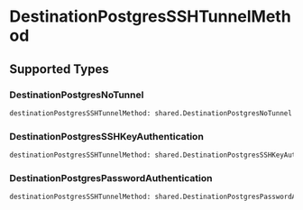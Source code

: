 # DestinationPostgresSSHTunnelMethod


## Supported Types

### DestinationPostgresNoTunnel

```python
destinationPostgresSSHTunnelMethod: shared.DestinationPostgresNoTunnel = /* values here */
```

### DestinationPostgresSSHKeyAuthentication

```python
destinationPostgresSSHTunnelMethod: shared.DestinationPostgresSSHKeyAuthentication = /* values here */
```

### DestinationPostgresPasswordAuthentication

```python
destinationPostgresSSHTunnelMethod: shared.DestinationPostgresPasswordAuthentication = /* values here */
```

